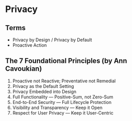 # Privacy

<!--
https://www.youtube.com/watch?v=U17hPQoVCpU

https://dataprivacy.com.br/cursos/curso-privacy-by-design/

https://brunobioni.com.br/

Confidence
-->

## Terms

- Privacy by Design / Privacy by Default
- Proactive Action

## The 7 Foundational Principles (by Ann Cavoukian)

1. Proactive not Reactive; Preventative not Remedial
2. Privacy as the Default Setting
3. Privacy Embedded into Design
4. Full Functionality — Positive-Sum, not Zero-Sum
5. End-to-End Security — Full Lifecycle Protection
6. Visibility and Transparency — Keep it Open
7. Respect for User Privacy — Keep it User-Centric

<!--
Tratado de Privacidade e Proteção de Dados (por Bruno Bioni)

- Minimizar — Dados coletados devem ser os minimos possiveis;
- Esconder — Dados e sua inter-relagajo não devem ser publicizados;
- Separar — O processamento deve ocorrer em compartimentos separados sempre que possivel;
- Agregar — Dados devem ser processado com alto nivel de agregagiao e corn o minim° de detalhes;
- Informar — Transparencia sujeitos devem ser informados do processamento de suas informaceies;
- Controlar — Controle sobre a coleta e tratamento de dados aos titulares;
- Fiscalizar e aplicar as leis — Politicas de privacidade devem estar conectadas corn as exigencias legais e podem ser fiscalizadas;
- Demonstrar — Controladores devem poder demonstrar o respeito as politicas de privacidade e aos requisitos legais;
-->
